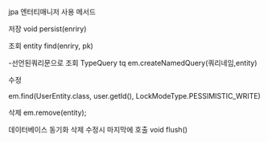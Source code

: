 jpa
엔터티매니저 사용 메서드

저장
void persist(enriry)

조회
entity find(enriry, pk)


-선언된쿼리문으로 조회
TypeQuery<Entity> tq
em.createNamedQuery(쿼리네임,entity)

수정

em.find(UserEntity.class, user.getId(), LockModeType.PESSIMISTIC_WRITE)

삭제
em.remove(entity);


데이터베이스 동기화
삭제 수정시 마지막에 호출
void flush()